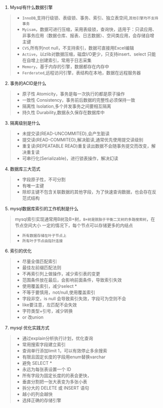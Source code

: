 1. Mysql有什么数据引擎
>- `InnoDB`,支持行级锁、表级锁、事务、索引、独立表空间,`其他引擎均不支持事务`
>- `Myisam`，数据可进行压缩，采用表级锁，查询快，适用于：只读应用、
> 非事务应用（数据仓库、报表、日志数据）、空间类应用，会存储自增主键
>- `CVS`,所有列not null，不支持索引，数据可直接用Excel编辑
>- `Active`，以zlib对数据压缩，磁盘I/O更少，只支持insert、select
>只能在自增上创建索引，常用于日志采集
>- `Memory`，基于内存的引擎，数据都存在内存中
>- `Ferderated`,远程访问引擎，表结构在本地，数据在远程服务器
2. 事务的ACID是什么
>- 原子性 Atomicity，事务是每一次执行的都是原子操作
>- 一致性 Consistency，事务前后数据的完整性必须保持一致
>- 隔离性 Isolation,多个并发事务之间要相互隔离
>- 持久性 Durability,数据永久保存在数据库中
3. 隔离级别是什么
>- 未提交读(READ-UNCOMMITED),会产生脏读
>- 提交读(READ-COMMITED),解决脏读,通常优先使用提交读级别
>- 重复读(REPEATABLE READ)重复读出数据不会随事务提交而改变，解决重复读
>- 可串行化(Serializable)，进行锁表操作，解决幻读
4. 数据库三大范式
>- 字段原子性，不可分割
>- 有唯一主键
>- 除却主键不包含关联数据的其他字段，为了快速查询数据，也会存在反范式结构
5. mysql数据库索引的工作机制是什么
> mysql索引实现通常用B树及B+树，`B+树是脱胎于平衡二叉树的多路搜索树`，在节点空间大小
> 一定的情况下，每个节点可以存储更多的内结点
>- `所有数据存储在叶子节点上`
>- `所有叶子节点由指针连接`
6. 索引的优化
>- 尽量全值匹配索引
>- 最佳左前缀匹配法则
>- 不再索引列上做操作，减少索引表的变更
>- 范围条件放在最后，会影响前面条件，导致索引失效
>- 使用覆盖索引，减少select *
>- 不等于要慎用，not/null,使用覆盖索引
>- 字段非空，is null  会导致索引失效，字段可为空则不会
>- like要注意，左匹配不会失效
>- 字符类型+引号，减少转换
>- or 改union
7. mysql 优化实践方式
>- 通过explain分析执行计划，优化查询
>- 常用搜索字段建立索引
>- 查询单行添加limit 1，可以有效停止多余搜索
>- 有限且固定长度的字段用enum替换varchar
>- 避免 SELECT *
>- 永远为每张表设置一个 ID
>- 所有字段为固定长度的的表会更快，
>- 垂直分割把一张大表变为多张小表
>- 拆分大的 DELETE 或 INSERT 语句
>- 越小的列会越快
>- 选择正确的存储引擎